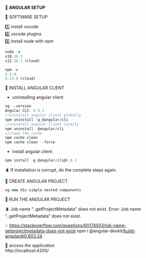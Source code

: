 :beginner: **ANGULAR SETUP**

:scroll: SOFTWARE SETUP

:one: install vscode  
:two: vscode plugins  
:three: install node with npm

```js
node -v
v10.16.3
v12.16.1 (cloud)

npm -v
6.9.0
6.13.0 (cloud)
```

:scroll: INSTALL ANGULAR CLIENT

- uninstalling angular client

```js
ng --version
Angular CLI: 8.0.1
//uninstall angular client globally
npm uninstall -g @angular/cli
//uninstall angular client locally
npm uninstall  @angular/cli
//clean the cache
npm cache clean
npm cache clean --force
```

- install angular client

```js
npm install -g @angular/cli@8.0.1
```

:beetle: If installation is corrupt, do the complete steps again.

:scroll: CREATE ANGULAR PROJECT

```js
ng new d1c-simple-nested-components
```

:scroll: RUN THE ANGULAR PROJECT

:beetle: Job name "..getProjectMetadata" does not exist.
Error: Job name "..getProjectMetadata" does not exist.

:bulb: https://stackoverflow.com/questions/60174503/job-name-getprojectmetadata-does-not-exist
npm i @angular-devkit/build-angular@0.803.24

:bookmark: _access the application_  
 http://localhost:4200/

